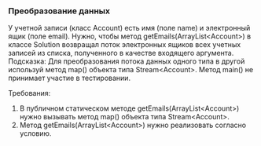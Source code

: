 
### Преобразование данных

У учетной записи (класс Account) есть имя (поле name) и электронный ящик (поле email). Нужно, чтобы метод getEmails(ArrayList&lt;Account&gt;) в классе Solution
возвращал поток электронных ящиков всех учетных записей из списка, полученного в качестве входящего аргумента.
Подсказка:
Для преобразования потока данных одного типа в другой используй метод map() объекта типа Stream&lt;Account&gt;.
Метод main() не принимает участие в тестировании.


Требования:
1.	В публичном статическом методе getEmails(ArrayList&lt;Account&gt;) нужно вызывать метод map() объекта типа Stream&lt;Account&gt;.
2.	Метод getEmails(ArrayList&lt;Account&gt;) нужно реализовать согласно условию.


